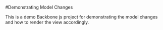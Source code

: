 #Demonstrating Model Changes

This is a demo Backbone js project for demonstrating the model changes and how to render the view accordingly.